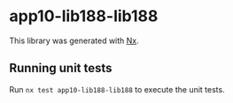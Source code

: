# app10-lib188-lib188

This library was generated with [Nx](https://nx.dev).

## Running unit tests

Run `nx test app10-lib188-lib188` to execute the unit tests.
